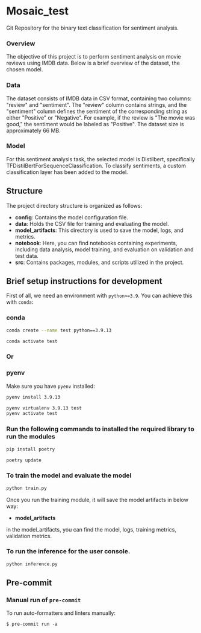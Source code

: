 # Mosaic_test

Git Repository for the binary text classification for sentiment analysis.

### Overview

The objective of this project is to perform sentiment analysis on movie reviews using IMDB data. Below is a brief overview of the dataset, the chosen model.

### Data

The dataset consists of IMDB data in CSV format, containing two columns: "review" and "sentiment". The "review" column contains strings, and the "sentiment" column defines the sentiment of the corresponding string as either "Positive" or "Negative". For example, if the review is "The movie was good," the sentiment would be labeled as "Positive". The dataset size is approximately 66 MB.

### Model

For this sentiment analysis task, the selected model is Distilbert, specifically TFDistilBertForSequenceClassification. To classify sentiments, a custom classification layer has been added to the model.


## Structure

The project directory structure is organized as follows:

- **config**: Contains the model configuration file.
- **data**: Holds the CSV file for training and evaluating the model.
- **model_artifacts**: This directory is used to save the model, logs, and metrics.
- **notebook**: Here, you can find notebooks containing experiments, including data analysis, model training, and evaluation on validation and test data.
- **src**: Contains packages, modules, and scripts utilized in the project.

## Brief setup instructions for development

First of all, we need an environment with `python>=3.9`. You can achieve this with `conda`:
### conda

```bash
conda create --name test python==3.9.13
```
```bash
conda activate test
```
### Or
### pyenv
Make sure you have `pyenv` installed:
```bash
pyenv install 3.9.13
```
```bash
pyenv virtualenv 3.9.13 test
pyenv activate test

```

### Run the following commands to installed the required library to run the modules
```bash
pip install poetry
```
```bash
poetry update
```

### To train the model and evaluate the model
```bash
python train.py
```
Once you run the training module, it will save the model artifacts in below way:
- **model_artifacts**

in the model_artifacts, you can find the model, logs, training metrics, validation metrics.


### To run the inference for the user console.
```bash
python inference.py
```


## Pre-commit


### Manual run of `pre-commit`

To run auto-formatters and linters manually:

```
$ pre-commit run -a
```

